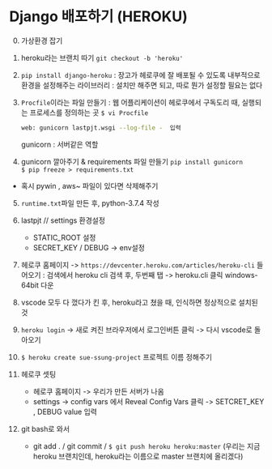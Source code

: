 # Django 배포하기 (HEROKU)



0. 가상환경 잡기

1. heroku라는 브랜치 따기
   `git checkout -b 'heroku'`

2. `pip install django-heroku`
   : 장고가 헤로쿠에 잘 배포될 수 있도록 내부적으로 환경을 설정해주는 라이브러리
   : 설치만 해주면 되고, 따로 뭔가 설정할 필요는 없다

3. `Procfile`이라는 파일 만들기
   : 웹 어플리케이션이 헤로쿠에서 구독도리 때, 실행되는 프로세스를 정의하는 곳
   `$ vi Procfile`

   ```bash
   web: gunicorn lastpjt.wsgi --log-file -  입력
   ```

   gunicorn : 서버같은 역할

4. gunicorn 깔아주기 &  requirements 파일 만들기
    `pip install gunicorn`  
    `$ pip freeze > requirements.txt`

  - 혹시 pywin , aws~  파일이 있다면 삭제해주기

5. `runtime.txt`파일 만든 후, python-3.7.4 작성

6. lastpjt // settings 환경설정

   - STATIC_ROOT 설정
   - SECRET_KEY / DEBUG  -> env설정

7. 헤로쿠 홈페이지 -> ` https://devcenter.heroku.com/articles/heroku-cli ` 들어오기
   : 검색에서 heroku cli 검색 후, 두번째 탭 -> heroku.cli 클릭
   windows-64bit 다운

8. vscode 모두 다 껐다가 킨 후, heroku라고 쳤을 때, 인식하면 정상적으로 설치된 것

9. `heroku login` -> 새로 켜진 브라우저에서 로그인버튼 클릭 -> 다시 vscode로 돌아오기

10. `$ heroku create sue-ssung-project` 프로젝트 이름 정해주기

11. 헤로쿠 셋팅 

    - 헤로쿠 홈페이지 -> 우리가 만든 서버가 나옴
    - settings -> config vars 에서 Reveal Config Vars 클릭 -> SETCRET_KEY , DEBUG value 입력
12. git bash로 와서
    - git add . / git commit / `$ git push heroku heroku:master` (우리는 지금 heroku 브랜치인데, heroku라는 이름으로 master 브랜치에 올리겠다)

  

